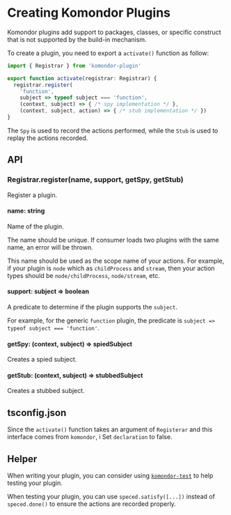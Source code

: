 # Creating Komondor Plugins

Komondor plugins add support to packages, classes, or specific construct that is not supported by the build-in mechanism.

To create a plugin, you need to export a `activate()` function as follow:

```ts
import { Registrar } from 'komondor-plugin'

export function activate(registrar: Registrar) {
  registrar.register(
    'function',
    subject => typeof subject === 'function',
    (context, subject) => { /* spy implementation */ },
    (context, subject, action) => { /* stub implementation */ })
}
```

The `Spy` is used to record the actions performed,
while the `Stub` is used to replay the actions recorded.

## API

### Registrar.register(name, support, getSpy, getStub)

Register a plugin.

#### name: string

Name of the plugin.

The name should be unique.
If consumer loads two plugins with the same name, an error will be thrown.

This name should be used as the scope name of your actions.
For example, if your plugin is `node` which as `childProcess` and `stream`,
then your action types should be `node/childProcess`, `node/stream`, etc.

#### support: subject => boolean

A predicate to determine if the plugin supports the `subject`.

For example, for the generic `function` plugin,
the predicate is `subject => typeof subject === 'function'`.

#### getSpy: (context, subject) => spiedSubject

Creates a spied subject.

#### getStub: (context, subject) => stubbedSubject

Creates a stubbed subject.

## tsconfig.json

Since the `activate()` function takes an argument of `Registerar` and this interface comes from `komondor`,
i
Set `declaration` to false.

## Helper

When writing your plugin, you can consider using [`komondor-test`](https://github.com/moctomata/moctomata-test) to help testing your plugin.

When testing your plugin,
you can use `speced.satisfy([...])` instead of `speced.done()` to ensure the actions are recorded properly.
